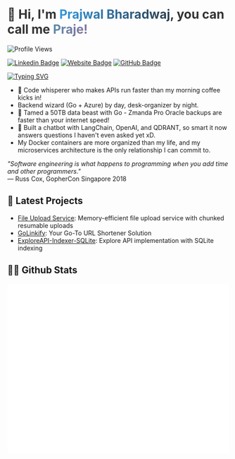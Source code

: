<h1 style="color: #333;">👋 Hi, I'm <span style="background: linear-gradient(to right, #3498db, #2c3e50); -webkit-background-clip: text; -webkit-text-fill-color: transparent; font-weight: bold;">Prajwal Bharadwaj</span>, you can call me <span style="background: linear-gradient(to right, #5D8AA8, #8674A1); -webkit-background-clip: text; -webkit-text-fill-color: transparent; font-weight: bold;">Praje!</span></h1>

![Profile Views](https://komarev.com/ghpvc/?username=prajwalbharadwajbm)

[![Linkedin Badge](https://img.shields.io/badge/-LinkedIn-0e76a8?style=flat-square&logo=Linkedin&logoColor=white)](https://www.linkedin.com/in/prajwal-bharadwaj-bm/)
[![Website Badge](https://img.shields.io/badge/Website-3b5998?style=flat-square&logo=google-chrome&logoColor=white)](https://prajwalbm.com)
[![GitHub Badge](https://img.shields.io/badge/-GitHub-black?style=flat-square&logo=GitHub&logoColor=white)](https://github.com/prajwalbharadwajbm)

[![Typing SVG](https://readme-typing-svg.herokuapp.com?font=Roboto+Mono&weight=600&size=36&duration=3000&pause=1000&color=4285F4&background=FFFFFF00&center=true&vCenter=true&width=800&height=80&lines=Hello+there%2C+I'm+Prajwal!;Backend+Engineering;Cloud+Native+Architecture;Go+%26+Azure+Enthusiast;Building+high-performance+%26+Docker+scalable+systems)](https://git.io/typing-svg)

* 👾 Code whisperer who makes APIs run faster than my morning coffee kicks in! 
* Backend wizard (Go + Azure) by day, desk-organizer by night.
* 🚀 Tamed a 50TB data beast with Go - Zmanda Pro Oracle backups are faster than your internet speed!
* 🤖 Built a chatbot with LangChain, OpenAI, and QDRANT, so smart it now answers questions I haven't even asked yet xD.
* My Docker containers are more organized than my life, and my microservices architecture is the only relationship I can commit to.

<p align="left">
  <i>"Software engineering is what happens to programming when you add time and other programmers."</i><br>
  — Russ Cox, GopherCon Singapore 2018
</p>

## 🚀 Latest Projects

- [File Upload Service](https://github.com/prajwalbharadwajbm/GoLinkify): Memory-efficient file upload service with chunked resumable uploads
- [GoLinkify](https://github.com/prajwalbharadwajbm/GoLinkify): Your Go-To URL Shortener Solution
- [ExploreAPI-Indexer-SQLite](https://github.com/prajwalbharadwajbm/ExploreAPI-Indexer-SQLite): Explore API implementation with SQLite indexing

## 👨‍💻 Github Stats

![Metrics](/github-metrics.svg)
